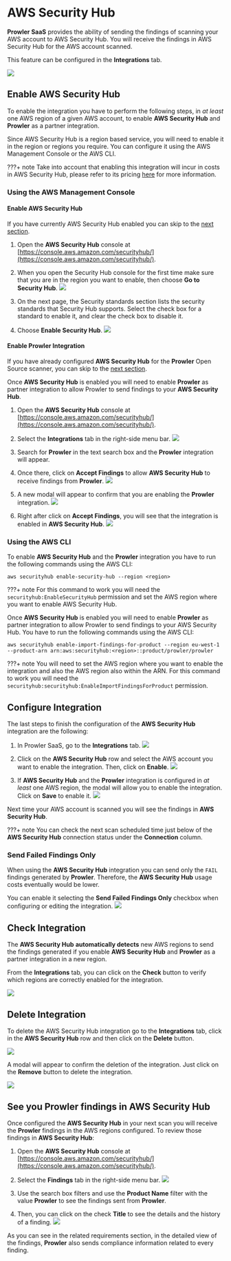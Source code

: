 # AWS Security Hub

**Prowler SaaS** provides the ability of sending the findings of scanning your AWS account to AWS Security Hub. You will receive the findings in AWS Security Hub for the AWS account scanned.

This feature can be configured in the **Integrations** tab.

![](../../img/integrations/aws-security-hub/integrations-tab.png)

## Enable AWS Security Hub

To enable the integration you have to perform the following steps, in _at least_ one AWS region of a given AWS account, to enable **AWS Security Hub** and **Prowler** as a partner integration.

Since AWS Security Hub is a region based service, you will need to enable it in the region or regions you require. You can configure it using the AWS Management Console or the AWS CLI.

???+ note
    Take into account that enabling this integration will incur in costs in AWS Security Hub, please refer to its pricing [here](https://aws.amazon.com/security-hub/pricing/) for more information.

### Using the AWS Management Console

#### Enable AWS Security Hub

If you have currently AWS Security Hub enabled you can skip to the [next section](#enable-prowler-integration).

1. Open the **AWS Security Hub** console at [https://console.aws.amazon.com/securityhub/](https://console.aws.amazon.com/securityhub/).

2. When you open the Security Hub console for the first time make sure that you are in the region you want to enable, then choose **Go to Security Hub**.
![](../../img/integrations/aws-security-hub/enable.png)

3. On the next page, the Security standards section lists the security standards that Security Hub supports. Select the check box for a standard to enable it, and clear the check box to disable it.

4. Choose **Enable Security Hub**.
![](../../img/integrations/aws-security-hub/enable-2.png)

#### Enable Prowler Integration

If you have already configured **AWS Security Hub** for the **Prowler** Open Source scanner, you can skip to the [next section](#configure-integration).

Once **AWS Security Hub** is enabled you will need to enable **Prowler** as partner integration to allow Prowler to send findings to your **AWS Security Hub**.

1. Open the **AWS Security Hub** console at [https://console.aws.amazon.com/securityhub/](https://console.aws.amazon.com/securityhub/).

2. Select the **Integrations** tab in the right-side menu bar.
![](../../img/integrations/aws-security-hub/enable-partner-integration.png)

3. Search for **Prowler** in the text search box and the **Prowler** integration will appear.

4. Once there, click on **Accept Findings** to allow **AWS Security Hub** to receive findings from **Prowler**.
![](../../img/integrations/aws-security-hub/enable-partner-integration-2.png)

5. A new modal will appear to confirm that you are enabling the **Prowler** integration.
![](../../img/integrations/aws-security-hub/enable-partner-integration-3.png)

6. Right after click on **Accept Findings**, you will see that the integration is enabled in **AWS Security Hub**.
![](../../img/integrations/aws-security-hub/enable-partner-integration-4.png)

### Using the AWS CLI

To enable **AWS Security Hub** and the **Prowler** integration you have to run the following commands using the AWS CLI:

```shell
aws securityhub enable-security-hub --region <region>
```

???+ note
    For this command to work you will need the `securityhub:EnableSecurityHub` permission and set the AWS region where you want to enable AWS Security Hub.

Once **AWS Security Hub** is enabled you will need to enable **Prowler** as partner integration to allow Prowler to send findings to your AWS Security Hub. You have to run the following commands using the AWS CLI:

```shell
aws securityhub enable-import-findings-for-product --region eu-west-1 --product-arn arn:aws:securityhub:<region>::product/prowler/prowler
```

???+ note
    You will need to set the AWS region where you want to enable the integration and also the AWS region also within the ARN. For this command to work you will need the `securityhub:securityhub:EnableImportFindingsForProduct` permission.


## Configure Integration

The last steps to finish the configuration of the **AWS Security Hub** integration are the following:

1. In Prowler SaaS, go to the **Integrations** tab.
![](../../img/integrations/aws-security-hub/integrations-tab.png)

2. Click on the **AWS Security Hub** row and select the AWS account you want to enable the integration. Then, click on **Enable**.
![](../../img/integrations/aws-security-hub/enable-3.png)


4. If **AWS Security Hub** and the **Prowler** integration is configured in _at least_ one AWS region, the modal will allow you to enable the integration. Click on **Save** to enable it.
![](../../img/integrations/aws-security-hub/enable-5.png)


Next time your AWS account is scanned you will see the findings in **AWS Security Hub**.

???+ note
    You can check the next scan scheduled time just below of the  **AWS Security Hub** connection status under the **Connection** column.

### Send Failed Findings Only

When using the **AWS Security Hub** integration you can send only the `FAIL` findings generated by **Prowler**. Therefore, the **AWS Security Hub** usage costs eventually would be lower.

You can enable it selecting the **Send Failed Findings Only** checkbox when configuring or editing the integration.
![](../../img/integrations/aws-security-hub/enable-6.png)


## Check Integration

The **AWS Security Hub** **automatically detects** new AWS regions to send the findings generated if you enable **AWS Security Hub** and **Prowler** as a partner integration in a new region.

From the **Integrations** tab, you can click on the **Check** button to verify which regions are correctly enabled for the integration.

![](../../img/integrations/aws-security-hub/enable-7.png)

## Delete Integration

To delete the AWS Security Hub integration go to the **Integrations** tab, click in the **AWS Security Hub** row and then click on the **Delete** button.

![](../../img/integrations/aws-security-hub/delete-integration.png)

A modal will appear to confirm the deletion of the integration. Just click on the **Remove** button to delete the integration.

![](../../img/integrations/aws-security-hub/delete-integration-modal.png)

## See you Prowler findings in AWS Security Hub

Once configured the **AWS Security Hub** in your next scan you will receive the **Prowler** findings in the AWS regions configured. To review those findings in **AWS Security Hub**:

1. Open the **AWS Security Hub** console at [https://console.aws.amazon.com/securityhub/](https://console.aws.amazon.com/securityhub/).

2. Select the **Findings** tab in the right-side menu bar.
![](../../img/integrations/aws-security-hub/findings.png)

3. Use the search box filters and use the **Product Name** filter with the value **Prowler** to see the findings sent from **Prowler**.

4. Then, you can click on the check **Title** to see the details and the history of a finding.
![](../../img/integrations/aws-security-hub/finding-details.png)

As you can see in the related requirements section, in the detailed view of the findings, **Prowler** also sends compliance information related to every finding.
